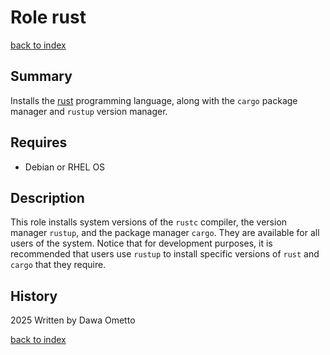 # Role rust
[back to index](../index.md#Roles)

## Summary
Installs the [rust](https://rust-lang.org/) programming language, along with the `cargo` package manager and `rustup` version manager.

## Requires

- Debian or RHEL OS

## Description

This role installs system versions of the `rustc` compiler, the version manager `rustup`, and the package manager `cargo`. They are available for all users of the system. Notice that for development purposes, it is recommended that users use `rustup` to install specific versions of `rust` and `cargo` that they require.

## History
2025 Written by Dawa Ometto

[back to index](../index.md#Roles)
